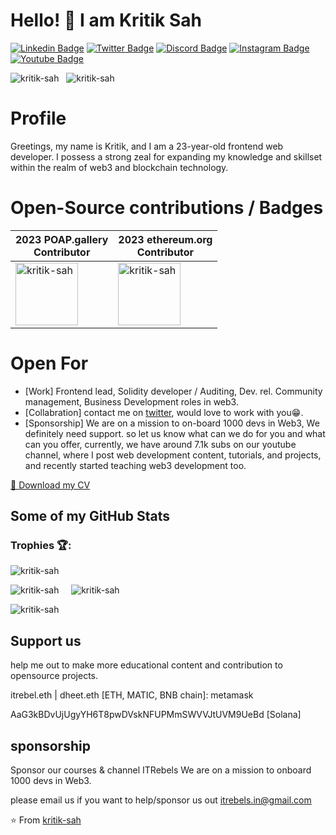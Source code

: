 # Hello! 👋 I am Kritik Sah

[![Linkedin Badge](https://img.shields.io/badge/-Kritik%20Sah-blue?style=flat-square&logo=Linkedin&logoColor=white&link=https://www.linkedin.com/in/kritiksah/)](https://www.linkedin.com/in/kritiksah)
[![Twitter Badge](https://img.shields.io/badge/-@KritikSah-1ca0f1?style=flat-square&labelColor=1ca0f1&logo=twitter&logoColor=white&link=https://twitter.com/sahkritik)](https://twitter.com/sahkritik)
[![Discord Badge](https://img.shields.io/badge/-IT%20Rebeles-8B89CC?style=flat-square&logo=Discord&logoColor=white&link=https://discord.gg/wHxK4VGPbV)](https://discord.gg/wHxK4VGPbV)
[![Instagram Badge](https://img.shields.io/badge/-kritik.sah-fbad50?style=flat-square&logo=Instagram&logoColor=black&link=https://www.instagram.com/kritik.sah/)](https://www.instagram.com/kritik.sah/)
[![Youtube Badge](https://img.shields.io/badge/-IT%20Rebels-ff0000?style=flat-square&logo=Youtube&logoColor=white&link=https://www.youtube.com/itrebels)](https://www.youtube.com/itrebels)

<p align="left">
  <img src="https://img.shields.io/github/followers/kritik-sah?color=1f222e&label=Followers&style=social" alt="kritik-sah" /> &nbsp;
  <img src="https://komarev.com/ghpvc/?username=kritik-sah&label=Profile%20views&color=0e75b6&style=flat" alt="kritik-sah" />
</p>

# Profile

Greetings, my name is Kritik, and I am a 23-year-old frontend web developer. I possess a strong zeal for expanding my knowledge and skillset within the realm of web3 and blockchain technology.
<br />

# Open-Source contributions / Badges

| 2023 POAP.gallery<br/>Contributor                                                                                                                                             | 2023 ethereum.org<br/>Contributor                                                                                                                                             |
| ----------------------------------------------------------------------------------------------------------------------------------------------------------------------------- | ----------------------------------------------------------------------------------------------------------------------------------------------------------------------------- |
| [<img src="https://assets.poap.xyz/gitpoap3a-2023-poapgallery-contributor-2022-logo-1671234027079.png" width="100" alt="kritik-sah" />](https://www.gitpoap.io/p/itrebel.eth) | [<img src="https://assets.poap.xyz/gitpoap3a-2023-ethereumorg-contributor-2022-logo-1671568487547.png" width="100" alt="kritik-sah" />](https://www.gitpoap.io/p/itrebel.eth) |

# Open For

- [Work] Frontend lead, Solidity developer / Auditing, Dev. rel. Community management, Business Development roles in web3.
- [Collabration] contact me on [twitter](https://twitter.com/sahkritik), would love to work with you😁.
- [Sponsorship] We are on a mission to on-board 1000 devs in Web3, We definitely need support. so let us know what can we do for you and what can you offer, currently, we have around 7.1k subs on our youtube channel, where I post web development content, tutorials, and projects, and recently started teaching web3 development too.

[📄 Download my CV](https://github.com/kritik-sah/resume/raw/main/2023/resume.pdf)

## Some of my GitHub Stats

<h3>Trophies 🏆:</h3>
<p align="left">
  <picture>
    <source media="(prefers-color-scheme: dark)" srcset="https://github-profile-trophy.vercel.app/?username=kritik-sah&theme=onedark&margin-h=15&margin-w=15&column=4">
    <img src="https://github-profile-trophy.vercel.app/?username=kritik-sah&margin-w=15&margin-h=15&column=8" alt="kritik-sah" />
  </picture>
</p>

<p align="left">
  <picture>
    <source media="(prefers-color-scheme: dark)" srcset="https://github-readme-stats.vercel.app/api?username=kritik-sah&show_icons=true&locale=en&theme=dark">
    <img src="https://github-readme-stats.vercel.app/api?username=kritik-sah&show_icons=true&locale=en" alt="kritik-sah" />
  </picture>&nbsp;&nbsp;&nbsp;
  <picture>
    <source media="(prefers-color-scheme: dark)" srcset="https://github-readme-stats.vercel.app/api/top-langs?username=kritik-sah&show_icons=true&locale=en&layout=compact&theme=dark">
    <img align="top" src="https://github-readme-stats.vercel.app/api/top-langs?username=kritik-sah&show_icons=true&locale=en&layout=compact" alt="kritik-sah" />
  </picture>
</p>

<p align="left">
  <picture>
    <source media="(prefers-color-scheme: dark)" srcset="https://github-readme-streak-stats.herokuapp.com/?user=kritik-sah&theme=dark">
    <img align="center" src="https://github-readme-streak-stats.herokuapp.com/?user=kritik-sah&" alt="kritik-sah" />
  </picture>
</p>

## Support us

help me out to make more educational content and contribution to opensource projects.

itrebel.eth | dheet.eth [ETH, MATIC, BNB chain]: metamask

AaG3kBDvUjUgyYH6T8pwDVskNFUPMmSWVVJtUVM9UeBd [Solana]

## sponsorship

Sponsor our courses & channel ITRebels We are on a mission to onboard 1000 devs in Web3.

please email us if you want to help/sponsor us out itrebels.in@gmail.com

⭐️ From [kritik-sah](https://github.com/kritik-sah)
